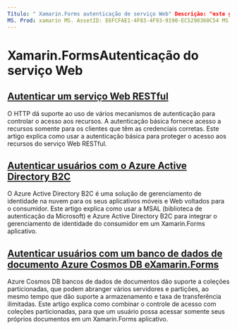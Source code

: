 ```yaml
---
Título: " Xamarin.Forms autenticação de serviço Web" Descrição: "este guia explica como integrar serviços de autenticação em um Xamarin.Forms aplicativo para permitir que os usuários compartilhem um back-end enquanto têm acesso a seus próprios dados."
MS. Prod: xamarin MS. AssetID: E6FCFAE1-4F83-4F93-9190-EC5290360C54 MS. Technology: xamarin-Forms autor: davidbritch MS. Author: dabritch MS. Date: 06/27/2019 no-loc: [ Xamarin.Forms , Xamarin.Essentials ]
---
```


# <a name="xamarinforms-web-service-authentication"></a>Xamarin.FormsAutenticação do serviço Web

## <a name="authenticate-a-restful-web-service"></a>[Autenticar um serviço Web RESTful](rest.md)

O HTTP dá suporte ao uso de vários mecanismos de autenticação para controlar o acesso aos recursos. A autenticação básica fornece acesso a recursos somente para os clientes que têm as credenciais corretas. Este artigo explica como usar a autenticação básica para proteger o acesso aos recursos do serviço Web RESTful.

## <a name="authenticate-users-with-azure-active-directory-b2c"></a>[Autenticar usuários com o Azure Active Directory B2C](azure-ad-b2c.md)

O Azure Active Directory B2C é uma solução de gerenciamento de identidade na nuvem para os seus aplicativos móveis e Web voltados para o consumidor. Este artigo explica como usar a MSAL (biblioteca de autenticação da Microsoft) e Azure Active Directory B2C para integrar o gerenciamento de identidade do consumidor em um Xamarin.Forms aplicativo.

## <a name="authenticate-users-with-an-azure-cosmos-db-document-database-and-xamarinformsazure-cosmosdb-authmd"></a>[Autenticar usuários com um banco de dados de documento Azure Cosmos DB eXamarin.Forms](azure-cosmosdb-auth.md)

Azure Cosmos DB bancos de dados de documentos dão suporte a coleções particionadas, que podem abranger vários servidores e partições, ao mesmo tempo que dão suporte a armazenamento e taxa de transferência ilimitadas. Este artigo explica como combinar o controle de acesso com coleções particionadas, para que um usuário possa acessar somente seus próprios documentos em um Xamarin.Forms aplicativo.
